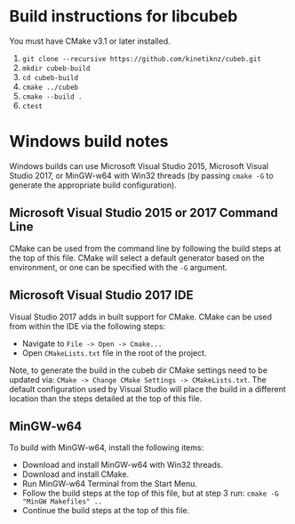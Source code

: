 # Build instructions for libcubeb

You must have CMake v3.1 or later installed.

1. `git clone --recursive https://github.com/kinetiknz/cubeb.git`
2. `mkdir cubeb-build`
3. `cd cubeb-build`
3. `cmake ../cubeb`
4. `cmake --build .`
5. `ctest`

# Windows build notes

Windows builds can use Microsoft Visual Studio 2015, Microsoft Visual Studio
2017, or MinGW-w64 with Win32 threads (by passing `cmake -G` to generate the
appropriate build configuration).

## Microsoft Visual Studio 2015 or 2017 Command Line

CMake can be used from the command line by following the build steps at the top
of this file. CMake will select a default generator based on the environment,
or one can be specified with the `-G` argument.

## Microsoft Visual Studio 2017 IDE

Visual Studio 2017 adds in built support for CMake. CMake can be used from
within the IDE via the following steps:

- Navigate to `File -> Open -> Cmake...`
- Open `CMakeLists.txt` file in the root of the project.

Note, to generate the build in the cubeb dir CMake settings need to be updated
via: `CMake -> Change CMake Settings -> CMakeLists.txt`. The default
configuration used by Visual Studio will place the build in a different location
than the steps detailed at the top of this file.

## MinGW-w64

To build with MinGW-w64, install the following items:

- Download and install MinGW-w64 with Win32 threads.
- Download and install CMake.
- Run MinGW-w64 Terminal from the Start Menu.
- Follow the build steps at the top of this file, but at step 3 run:
  `cmake -G "MinGW Makefiles" ..`
- Continue the build steps at the top of this file.
